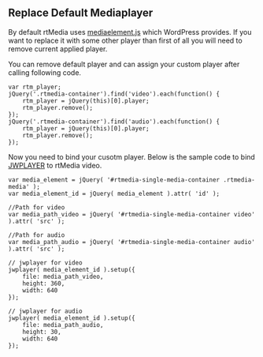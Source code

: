 ## Replace Default Mediaplayer

By default rtMedia uses [mediaelement.js](http://mediaelementjs.com/) which WordPress provides. If you want to replace it with some other player than first of all you will need to remove current applied player.

You can remove default player and can assign your custom player after calling following code.

	var rtm_player;
	jQuery('.rtmedia-container').find('video').each(function() {
	    rtm_player = jQuery(this)[0].player;
	    rtm_player.remove();
	});
	jQuery('.rtmedia-container').find('audio').each(function() {
	    rtm_player = jQuery(this)[0].player;
	    rtm_player.remove();
	});

Now you need to bind your cusotm player. Below is the sample code to bind [JWPLAYER](http://www.jwplayer.com/) to rtMedia video.

	var media_element = jQuery( '#rtmedia-single-media-container .rtmedia-media' );
	var media_element_id = jQuery( media_element ).attr( 'id' );

	//Path for video
	var media_path_video = jQuery( '#rtmedia-single-media-container video' ).attr( 'src' );

	//Path for audio
	var media_path_audio = jQuery( '#rtmedia-single-media-container audio' ).attr( 'src' );

	// jwplayer for video
	jwplayer( media_element_id ).setup({
		file: media_path_video,
	    height: 360,
	    width: 640
	});

	// jwplayer for audio
	jwplayer( media_element_id ).setup({
		file: media_path_audio,
	    height: 30,
	    width: 640
	});
